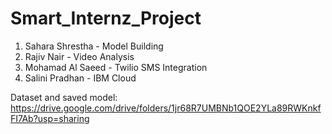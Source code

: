 # Smart_Internz_Project

1) Sahara Shrestha - Model Building
2) Rajiv Nair - Video Analysis
3) Mohamad Al Saeed - Twilio SMS Integration 
4) Salini Pradhan - IBM Cloud

Dataset and saved model: https://drive.google.com/drive/folders/1jr68R7UMBNb1QOE2YLa89RWKnkfFI7Ab?usp=sharing
